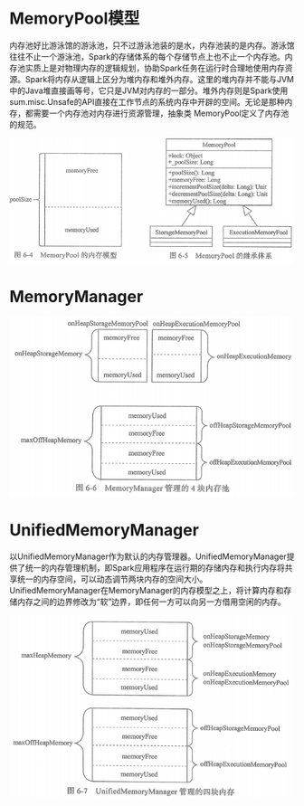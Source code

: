 # MemoryPool模型
内存池好比游泳馆的游泳池，只不过游泳池装的是水，内存池装的是内存。游泳馆往往不止一个游泳池，Spark的存储体系的每个存储节点上也不止一个内存池。内存池实质上是对物理内存的逻辑规划，协助Spark任务在运行时合理地使用内存资源。Spark将内存从逻辑上区分为堆内存和堆外内存。这里的堆内存并不能与JVM中的Java堆直接画等号，它只是JVM对内存的一部分。堆外内存则是Spark使用sum.misc.Unsafe的API直接在工作节点的系统内存中开辟的空间。无论是那种内存，都需要一个内存池对内存进行资源管理，抽象类 MemoryPool定义了内存池的规范。

![](_v_images/_1573009947_25213.png)


# MemoryManager

![](_v_images/_1573010835_24717.png)


# UnifiedMemoryManager

以UnifiedMemoryManager作为默认的内存管理器。UnifiedMemoryManager提供了统一的内存管理机制，即Spark应用程序在运行期的存储内存和执行内存将共享统一的内存空间，可以动态调节两块内存的空间大小。UnifiedMemoryManager在MemoryManager的内存模型之上，将计算内存和存储内存之间的边界修改为“软”边界，即任何一方可以向另一方借用空闲的内存。

![](_v_images/_1573011389_23910.png)














